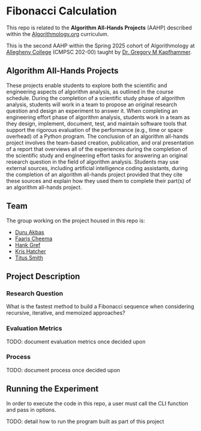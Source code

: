 # Fibonacci Calculation

This repo is related to the **Algorithm All-Hands Projects** (AAHP) described within the [Algorithmology.org](https://algorithmology.org/) curriculum.

This is the second AAHP within the Spring 2025 cohort of Algorithmology at [Allegheny College](https://sites.allegheny.edu/computer-science/) (CMPSC 202-00) taught by [Dr. Gregory M Kapfhammer](https://github.com/gkapfham).

## Algorithm All-Hands Projects

These projects enable students to explore both the scientific and engineering aspects of algorithm analysis, as outlined in the course schedule. During the completion of a scientific study phase of algorithm analysis, students will work in a team to propose an original research question and design an experiment to answer it. When completing an engineering effort phase of algorithm analysis, students work in a team as they design, implement, document, test, and maintain software tools that support the rigorous evaluation of the performance (e.g., time or space overhead) of a Python program. The conclusion of an algorithm all-hands project involves the team-based creation, publication, and oral presentation of a report that overviews all of the experiences during the completion of the scientific study and engineering effort tasks for answering an original research question in the field of algorithm analysis. Students may use external sources, including artificial intelligence coding assistants, during the completion of an algorithm all-hands project provided that they cite these sources and explain how they used them to complete their part(s) of an algorithm all-hands project.

## Team

The group working on the project housed in this repo is:

* [Duru Akbas](https://github.com/duruakbas)
* [Faaris Cheema](https://github.com/Faarisc)
* [Hank Gref](https://github.com/hankgref)
* [Kris Hatcher](https://github.com/krishatcher)
* [Titus Smith](https://github.com/TitusSmith33)

## Project Description

### Research Question

What is the fastest method to build a Fibonacci sequence when considering recursive, iterative, and memoized approaches?

### Evaluation Metrics

TODO: document evaluation metrics once decided upon

### Process

TODO: document process once decided upon

## Running the Experiment

In order to execute the code in this repo, a user must call the CLI function and pass in options.

TODO: detail how to run the program built as part of this project
